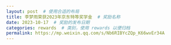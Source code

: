 ```yaml
---
layout: post  # 使用合适的布局
title: 李梦雨荣获2023年京东特等奖学金  # 奖励名称
date: 2023-10-17  # 奖励的发布日期
categories: rewards  # 类别，使用 rewards 以便归档
permalink: https://mp.weixin.qq.com/s/Nb6RIBYcZQp_K66wvEr34A
---
```




